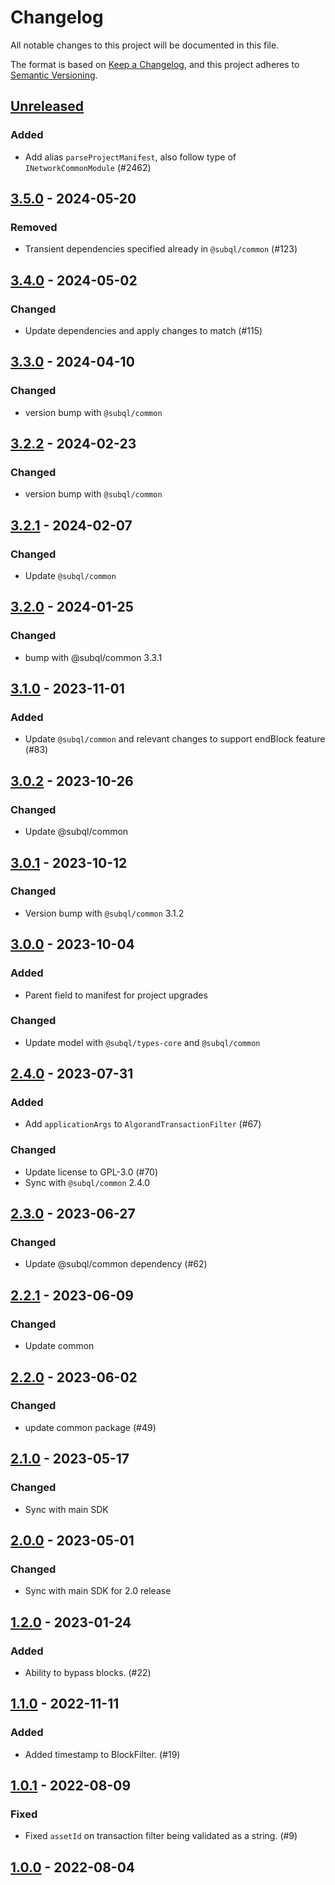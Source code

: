 # Changelog
All notable changes to this project will be documented in this file.

The format is based on [Keep a Changelog](https://keepachangelog.com/en/1.0.0/),
and this project adheres to [Semantic Versioning](https://semver.org/spec/v2.0.0.html).

## [Unreleased]

### Added
- Add alias `parseProjectManifest`, also follow type of `INetworkCommonModule` (#2462)

## [3.5.0] - 2024-05-20
### Removed
- Transient dependencies specified already in `@subql/common` (#123)

## [3.4.0] - 2024-05-02
### Changed
- Update dependencies and apply changes to match (#115)

## [3.3.0] - 2024-04-10
### Changed
- version bump with `@subql/common`

## [3.2.2] - 2024-02-23
### Changed
- version bump with `@subql/common`

## [3.2.1] - 2024-02-07
### Changed
- Update `@subql/common`

## [3.2.0] - 2024-01-25
### Changed
- bump with @subql/common 3.3.1

## [3.1.0] - 2023-11-01
### Added
- Update `@subql/common` and relevant changes to support endBlock feature (#83)

## [3.0.2] - 2023-10-26
### Changed
- Update @subql/common

## [3.0.1] - 2023-10-12
### Changed
- Version bump with `@subql/common` 3.1.2

## [3.0.0] - 2023-10-04
### Added
- Parent field to manifest for project upgrades

### Changed
- Update model with `@subql/types-core` and `@subql/common`

## [2.4.0] - 2023-07-31
### Added
- Add `applicationArgs` to `AlgorandTransactionFilter` (#67)

### Changed
- Update license to GPL-3.0 (#70)
- Sync with `@subql/common` 2.4.0

## [2.3.0] - 2023-06-27
### Changed
- Update @subql/common dependency (#62)

## [2.2.1] - 2023-06-09
### Changed
- Update common

## [2.2.0] - 2023-06-02
### Changed
- update common package (#49)

## [2.1.0] - 2023-05-17
### Changed
- Sync with main SDK

## [2.0.0] - 2023-05-01
### Changed
- Sync with main SDK for 2.0 release

## [1.2.0] - 2023-01-24
### Added
- Ability to bypass blocks. (#22)

## [1.1.0] - 2022-11-11
### Added
- Added timestamp to BlockFilter. (#19)

## [1.0.1] - 2022-08-09
### Fixed
- Fixed `assetId` on transaction filter being validated as a string. (#9)

## [1.0.0] - 2022-08-04
[Unreleased]: https://github.com/subquery/subql-algorand/compare/common-algorand/3.5.0...HEAD
[3.5.0]: https://github.com/subquery/subql-algorand/compare/common-algorand/3.4.0...common-algorand/3.5.0
[3.4.0]: https://github.com/subquery/subql-algorand/compare/common-algorand/3.3.0...common-algorand/3.4.0
[3.3.0]: https://github.com/subquery/subql-algorand/compare/common-algorand/3.2.2...common-algorand/3.3.0
[3.2.2]: https://github.com/subquery/subql-algorand/compare/common-algorand/3.2.1...common-algorand/3.2.2
[3.2.1]: https://github.com/subquery/subql-algorand/compare/common-algorand/3.2.0...common-algorand/3.2.1
[3.2.0]: https://github.com/subquery/subql-algorand/compare/common-algorand/3.1.0...common-algorand/3.2.0
[3.1.0]: https://github.com/subquery/subql-algorand/compare/common-algorand/3.0.2...common-algorand/3.1.0
[3.0.2]: https://github.com/subquery/subql-algorand/compare/common-algorand/3.0.1...common-algorand/3.0.2
[3.0.1]: https://github.com/subquery/subql-algorand/compare/common-algorand/3.0.0...common-algorand/3.0.1
[3.0.0]: https://github.com/subquery/subql-algorand/compare/common-algorand/2.4.0...common-algorand/3.0.0
[2.4.0]: https://github.com/subquery/subql-algorand/compare/common-algorand/2.3.0...common-algorand/2.4.0
[2.3.0]: https://github.com/subquery/subql-algorand/compare/common-algorand/2.2.1...common-algorand/2.3.0
[2.2.1]: https://github.com/subquery/subql-algorand/compare/common-algorand/2.2.0...common-algorand/2.2.1
[2.2.0]: https://github.com/subquery/subql-algorand/compare/common-algorand/2.1.0...common-algorand/2.2.0
[2.1.0]: https://github.com/subquery/subql-algorand/compare/common-algorand/2.0.0...common-algorand/2.1.0
[2.0.0]: https://github.com/subquery/subql-algorand/compare/common-algorand/1.2.0...common-algorand/2.0.0
[1.2.0]: https://github.com/subquery/subql-algorand/compare/common-algorand/1.1.0...common-algorand/1.2.0
[1.1.0]: https://github.com/subquery/subql-algorand/compare/common-algorand/1.0.1...common-algorand/1.1.0
[1.0.1]: https://github.com/subquery/subql-algorand/compare/common-algorand/v1.0.0...common-algorand/v1.0.1
[1.0.0]: https://github.com/subquery/subql-algorand/compare/common-algorand/v1.0.0
